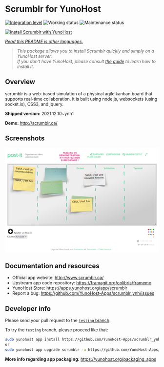 <!--
N.B.: This README was automatically generated by <https://github.com/YunoHost/apps/tree/master/tools/readme_generator>
It shall NOT be edited by hand.
-->

# Scrumblr for YunoHost

[![Integration level](https://dash.yunohost.org/integration/scrumblr.svg)](https://dash.yunohost.org/appci/app/scrumblr) ![Working status](https://ci-apps.yunohost.org/ci/badges/scrumblr.status.svg) ![Maintenance status](https://ci-apps.yunohost.org/ci/badges/scrumblr.maintain.svg)

[![Install Scrumblr with YunoHost](https://install-app.yunohost.org/install-with-yunohost.svg)](https://install-app.yunohost.org/?app=scrumblr)

*[Read this README is other languages.](./ALL_README.md)*

> *This package allows you to install Scrumblr quickly and simply on a YunoHost server.*  
> *If you don't have YunoHost, please consult [the guide](https://yunohost.org/install) to learn how to install it.*

## Overview

scrumblr is a web-based simulation of a physical agile kanban board that supports real-time collaboration. it is built using node.js, websockets (using socket.io), CSS3, and jquery. 

**Shipped version:** 2021.12.10~ynh1

**Demo:** <http://scrumblr.ca/>

## Screenshots

![Screenshot of Scrumblr](./doc/screenshots/post-it_demo.png)

## Documentation and resources

- Official app website: <http://www.scrumblr.ca/>
- Upstream app code repository: <https://framagit.org/colibris/framemo>
- YunoHost Store: <https://apps.yunohost.org/app/scrumblr>
- Report a bug: <https://github.com/YunoHost-Apps/scrumblr_ynh/issues>

## Developer info

Please send your pull request to the [`testing` branch](https://github.com/YunoHost-Apps/scrumblr_ynh/tree/testing).

To try the `testing` branch, please proceed like that:

```bash
sudo yunohost app install https://github.com/YunoHost-Apps/scrumblr_ynh/tree/testing --debug
or
sudo yunohost app upgrade scrumblr -u https://github.com/YunoHost-Apps/scrumblr_ynh/tree/testing --debug
```

**More info regarding app packaging:** <https://yunohost.org/packaging_apps>
